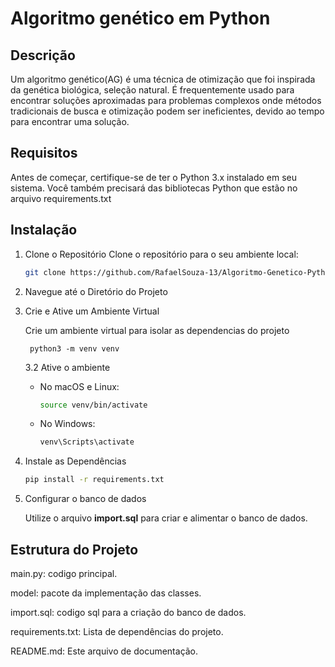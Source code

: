 # Algoritmo genético em Python

## Descrição

Um algoritmo genético(AG) é uma técnica de otimização que foi inspirada da genética biológica,
seleção natural. É frequentemente usado para encontrar soluções aproximadas para problemas complexos
onde métodos tradicionais de busca e otimização podem ser ineficientes, devido ao tempo para encontrar
uma solução.

## Requisitos

Antes de começar, certifique-se de ter o Python 3.x instalado em seu sistema. Você também precisará das bibliotecas Python que estão no arquivo requirements.txt

## Instalação

1. Clone o Repositório
    Clone o repositório para o seu ambiente local:

   ```bash
   git clone https://github.com/RafaelSouza-13/Algoritmo-Genetico-Python.git

2. Navegue até o Diretório do Projeto

3. Crie e Ative um Ambiente Virtual

    Crie um ambiente virtual para isolar as dependencias do projeto

        python3 -m venv venv


    3.2 Ative o ambiente
    - No macOS e Linux:

        ```bash
        source venv/bin/activate
    - No Windows:
        ```bash
        venv\Scripts\activate
4. Instale as Dependências
    ```bash
    pip install -r requirements.txt
5. Configurar o banco de dados

    Utilize o arquivo **import.sql** para criar e alimentar o banco de dados.

## Estrutura do Projeto

main.py: codigo principal.

model: pacote da implementação das classes.

import.sql: codigo sql para a criação do banco de dados.

requirements.txt: Lista de dependências do projeto.

README.md: Este arquivo de documentação.
